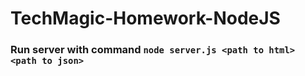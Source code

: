 # TechMagic-Homework-NodeJS

### Run server with command `node server.js <path to html> <path to json>`
